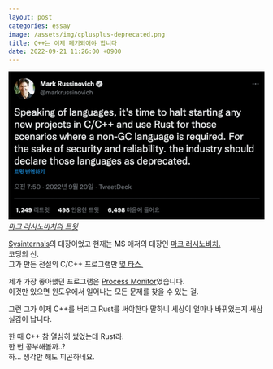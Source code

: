 ```yaml
---
layout: post
categories: essay
image: /assets/img/cplusplus-deprecated.png
title: C++는 이제 폐기되어야 합니다
date: 2022-09-21 11:26:00 +0900
---
```


![](/assets/img/cplusplus-deprecated.png)  
*[마크 러시노비치의 트윗](https://twitter.com/markrussinovich/status/1571995117233504257)*

[Sysinternals](https://learn.microsoft.com/en-us/sysinternals/)의 대장이었고 현재는 MS 애저의 대장인 [마크 러시노비치.](https://en.wikipedia.org/wiki/Mark_Russinovich)  
코딩의 신.  
그가 만든 전설의 C/C++ 프로그램만 [몇 타스.](https://learn.microsoft.com/en-us/sysinternals/downloads/)

제가 가장 좋아했던 프로그램은 [Process Monitor](/essay/2011/01/14/%ED%94%84%EB%A1%9C%EC%84%B8%EC%8A%A4-%EB%AA%A8%EB%8B%88%ED%84%B0-%EC%82%AC%EC%9A%A9%EB%B2%95.html)였습니다.  
이것만 있으면 윈도우에서 일어나는 모든 문제를 찾을 수 있는 걸.

그런 그가 이제 C++를 버리고 Rust를 써야한다 말하니 세상이 얼마나 바뀌었는지 새삼 실감이 납니다.

한 때 C++ 참 열심히 썼었는데 Rust라.  
한 번 공부해볼까..?  
하... 생각만 해도 피곤하네요.